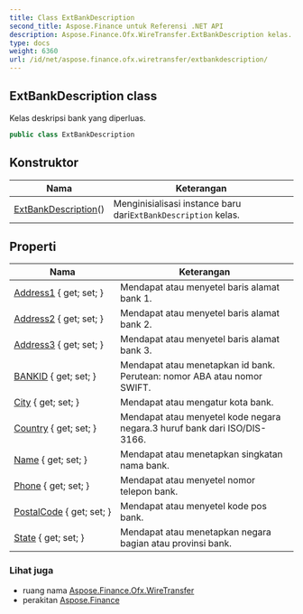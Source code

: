 ```yaml
---
title: Class ExtBankDescription
second_title: Aspose.Finance untuk Referensi .NET API
description: Aspose.Finance.Ofx.WireTransfer.ExtBankDescription kelas. Kelas deskripsi bank yang diperluas.
type: docs
weight: 6360
url: /id/net/aspose.finance.ofx.wiretransfer/extbankdescription/
---
```

## ExtBankDescription class

Kelas deskripsi bank yang diperluas.

```csharp
public class ExtBankDescription
```

## Konstruktor

| Nama | Keterangan |
| --- | --- |
| [ExtBankDescription](extbankdescription/)() | Menginisialisasi instance baru dari`ExtBankDescription` kelas. |

## Properti

| Nama | Keterangan |
| --- | --- |
| [Address1](../../aspose.finance.ofx.wiretransfer/extbankdescription/address1/) { get; set; } | Mendapat atau menyetel baris alamat bank 1. |
| [Address2](../../aspose.finance.ofx.wiretransfer/extbankdescription/address2/) { get; set; } | Mendapat atau menyetel baris alamat bank 2. |
| [Address3](../../aspose.finance.ofx.wiretransfer/extbankdescription/address3/) { get; set; } | Mendapat atau menyetel baris alamat bank 3. |
| [BANKID](../../aspose.finance.ofx.wiretransfer/extbankdescription/bankid/) { get; set; } | Mendapat atau menetapkan id bank. Perutean: nomor ABA atau nomor SWIFT. |
| [City](../../aspose.finance.ofx.wiretransfer/extbankdescription/city/) { get; set; } | Mendapat atau mengatur kota bank. |
| [Country](../../aspose.finance.ofx.wiretransfer/extbankdescription/country/) { get; set; } | Mendapat atau menyetel kode negara negara.3 huruf bank dari ISO/DIS-3166. |
| [Name](../../aspose.finance.ofx.wiretransfer/extbankdescription/name/) { get; set; } | Mendapat atau menetapkan singkatan nama bank. |
| [Phone](../../aspose.finance.ofx.wiretransfer/extbankdescription/phone/) { get; set; } | Mendapat atau menyetel nomor telepon bank. |
| [PostalCode](../../aspose.finance.ofx.wiretransfer/extbankdescription/postalcode/) { get; set; } | Mendapat atau menyetel kode pos bank. |
| [State](../../aspose.finance.ofx.wiretransfer/extbankdescription/state/) { get; set; } | Mendapat atau menetapkan negara bagian atau provinsi bank. |

### Lihat juga

* ruang nama [Aspose.Finance.Ofx.WireTransfer](../../aspose.finance.ofx.wiretransfer/)
* perakitan [Aspose.Finance](../../)


